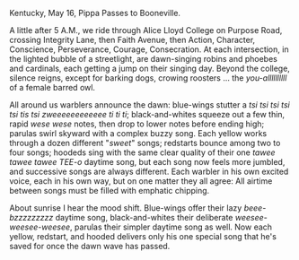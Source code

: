 Kentucky, May 16, Pippa Passes to Booneville.

 A little after 5 A.M., we ride through Alice Lloyd College on Purpose Road, crossing Integrity Lane, then Faith Avenue, then Action, Character, Conscience, Perseverance, Courage, Consecration. At each intersection, in the lighted bubble of a streetlight, are dawn-singing robins and phoebes and cardinals, each getting a jump on their singing day. Beyond the college, silence reigns, except for barking dogs, crowing roosters ... the _you-allllllllll_ of a female barred owl. 

All around us warblers announce the dawn: blue-wings stutter a _tsi tsi tsi tsi tsi tis tsi zweeeeeeeeeeee ti ti ti_; black-and-whites squeeze out a few thin, rapid _wese wese_ notes, then drop to lower notes before ending high; parulas swirl skyward with a complex buzzy song. Each yellow works through a dozen different "_sweet_" songs; redstarts bounce among two to four songs; hoodeds sing with the same clear quality of their one _tawee tawee tawee TEE-o_ daytime song, but each song now feels more jumbled, and successive songs are always different. Each warbler in his own excited voice, each in his own way, but on one matter they all agree: All airtime  between songs must be filled with emphatic chipping. 

About sunrise I hear the mood shift. Blue-wings offer their lazy _beee-bzzzzzzzzz_ daytime song, black-and-whites their deliberate _weesee-weesee-weesee_, parulas their simpler daytime song as well. Now each yellow, redstart, and hooded delivers only his one special song that he's saved for once the dawn wave has passed. 